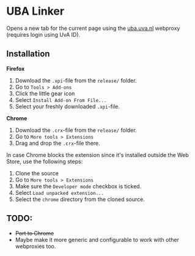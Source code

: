 # UBA Linker

Opens a new tab for the current page using the [uba.uva.nl](http://uba.uva.nl) webproxy (requires login using UvA ID).

## Installation

**Firefox**

1. Download the `.xpi`-file from the `release/` folder.
2. Go to `Tools > Add-ons`
3. Click the little gear icon
4. Select `Install Add-on From File...`
5. Select your freshly downloaded `.xpi`-file.

**Chrome**

1. Download the `.crx`-file from the `release/` folder.
2. Go to `More tools > Extensions`
3. Drag and drop the `.crx`-file there.

In case Chrome blocks the extension since it's installed outside the Web Store, use the following steps:

1. Clone the source
2. Go to `More tools > Extensions`
3. Make sure the `Developer mode` checkbox is ticked.
4. Select `Load unpacked extension...`
5. Select the `chrome` directory from the cloned source.

## TODO:
* ~~Port to Chrome~~
* Maybe make it more generic and configurable to work with other webproxies too.
